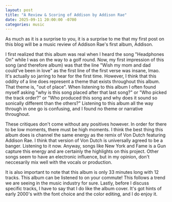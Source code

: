 ```yaml
---
layout: post
title: "A Review & Scoring of Addison by Addison Rae"
date: 2025-09-11 20:00:00 -0700
categories: music
---
```


As much as it is a surprise to you, it is a surprise to me that my first post on this blog will be a music review of Addison Rae's first album, Addison. 

I first realized that this album was real when I heard the song "Headphones On" while I was on the way to a golf round. Now, my first impression of this song (and therefore album) was that the line "Wish my mom and dad could've been in love" as the first line of the first verse was insane, lmao. It's actually so jarring to hear for the first time. However, I think that this oddity of a line does represent a theme that exists throughout this album. That theme is, "out of place". When listening to this album I often found myself asking "why is this song placed after that last song?" or "Who picked the track order?" or "Who produced this song and why does it sound so sonically different than the others?" Listening to this album all the way through in one go is confusing, and I found no theme or narrative throughout. 

These critiques don't come without any positives however. In order for there to be low moments, there must be high moments. I think the best thing this album does is channel the same energy as the remix of Von Dutch featuring Addison Rae. I think that version of Von Dutch is universally agreed to be a banger. Listening to it now. Anyway, songs like New York and Fame is a Gun capture this energy and are certainly the highlights on this project. Other songs seem to have an electronic influence, but in my opinion, don't neccesarily mix well with the vocals or production.

It is also important to note that this album is only 33 minutes long with 12 tracks. This album can be listened to on your commute! This follows a trend we are seeing in the music industry for sure. Lastly, before I discuss specific tracks, I have to say that I do like the album cover. It's got hints of early 2000's with the font choice and the color editing, and I do enjoy it.

